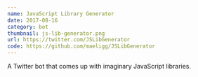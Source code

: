 ```yaml
---
name: JavaScript Library Generator
date: 2017-08-16
category: bot
thumbnail: js-lib-generator.png
url: https://twitter.com/JSLibGenerator
code: https://github.com/maeligg/JSLibGenerator
---
```


A Twitter bot that comes up with imaginary JavaScript libraries.